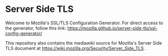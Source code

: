 Server Side TLS
===============

Welcome to Mozilla's SSL/TLS Configuration Generator. For direct access to the
generator, follow this link: https://mozilla.github.io/server-side-tls/ssl-config-generator/

This repository also contains the mediawiki source for Mozilla's Server Side TLS
document at https://wiki.mozilla.org/Security/Server_Side_TLS .
